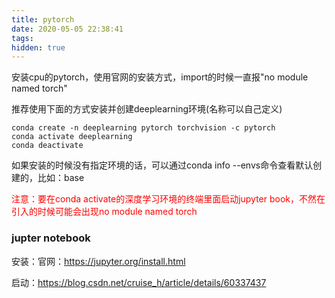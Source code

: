 ```yaml
---
title: pytorch
date: 2020-05-05 22:38:41
tags:
hidden: true
---
```

安装cpu的pytorch，使用官网的安装方式，import的时候一直报"no module named torch"

推荐使用下面的方式安装并创建deeplearning环境(名称可以自己定义)
```
conda create -n deeplearning pytorch torchvision -c pytorch
conda activate deeplearning
conda deactivate
```
如果安装的时候没有指定环境的话，可以通过conda info --envs命令查看默认创建的，比如：base

<a style="color:red;">
注意：要在conda activate的深度学习环境的终端里面启动jupyter book，不然在引入的时候可能会出现no module named torch
</a>

### jupter notebook
安装：官网：https://jupyter.org/install.html

启动：https://blog.csdn.net/cruise_h/article/details/60337437
